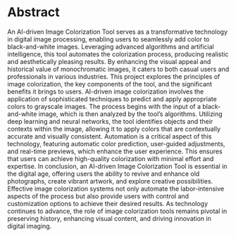 # Abstract

An AI-driven Image Colorization Tool serves as a transformative technology in digital image processing, enabling users to seamlessly add color to black-and-white images.
Leveraging advanced algorithms and artificial intelligence, this tool automates the colorization process, producing realistic and aesthetically pleasing results. By enhancing
the visual appeal and historical value of monochromatic images, it caters to both casual
users and professionals in various industries. This project explores the principles of image colorization, the key components of the tool, and the significant benefits it brings to
users.
AI-driven image colorization involves the application of sophisticated techniques to
predict and apply appropriate colors to grayscale images. The process begins with the
input of a black-and-white image, which is then analyzed by the tool’s algorithms. Utilizing deep learning and neural networks, the tool identifies objects and their contexts
within the image, allowing it to apply colors that are contextually accurate and visually
consistent. Automation is a critical aspect of this technology, featuring automatic color
prediction, user-guided adjustments, and real-time previews, which enhance the user experience. This ensures that users can achieve high-quality colorization with minimal
effort and expertise.
In conclusion, an AI-driven Image Colorization Tool is essential in the digital age,
offering users the ability to revive and enhance old photographs, create vibrant artwork,
and explore creative possibilities. Effective image colorization systems not only automate
the labor-intensive aspects of the process but also provide users with control and customization options to achieve their desired results. As technology continues to advance,
the role of image colorization tools remains pivotal in preserving history, enhancing visual
content, and driving innovation in digital imaging.
